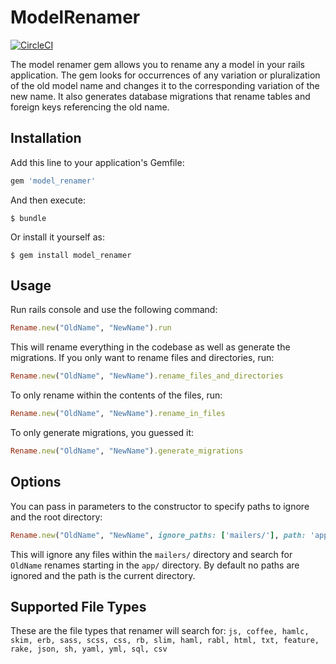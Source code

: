 # ModelRenamer

[![CircleCI](https://circleci.com/gh/viewthespace/model_renamer/tree/master.svg?style=svg)](https://circleci.com/gh/viewthespace/model_renamer/tree/master)

The model renamer gem allows you to rename any a model in your rails application. The gem looks for occurrences of any variation or pluralization of the old model name and changes it to the corresponding variation of the new name. It also generates database migrations that rename tables and foreign keys referencing the old name.

## Installation

Add this line to your application's Gemfile:

```ruby
gem 'model_renamer'
```

And then execute:

    $ bundle

Or install it yourself as:

    $ gem install model_renamer

## Usage

Run rails console and use the following command:

```ruby
Rename.new("OldName", "NewName").run
```

This will rename everything in the codebase as well as generate the migrations. If you only want to rename files and directories, run:

```ruby
Rename.new("OldName", "NewName").rename_files_and_directories
```

To only rename within the contents of the files, run:

```ruby
Rename.new("OldName", "NewName").rename_in_files
```

To only generate migrations, you guessed it:

```ruby
Rename.new("OldName", "NewName").generate_migrations
```

## Options

You can pass in parameters to the constructor to specify paths to ignore and the root directory:

```ruby
Rename.new("OldName", "NewName", ignore_paths: ['mailers/'], path: 'app/')
```

This will ignore any files within the `mailers/` directory and search for `OldName` renames starting in the `app/` directory. By default no paths are ignored and the path is the current directory.

## Supported File Types

These are the file types that renamer will search for: `js, coffee, hamlc, skim, erb, sass, scss, css, rb, slim, haml, rabl, html, txt, feature, rake, json, sh, yaml, yml, sql, csv`
